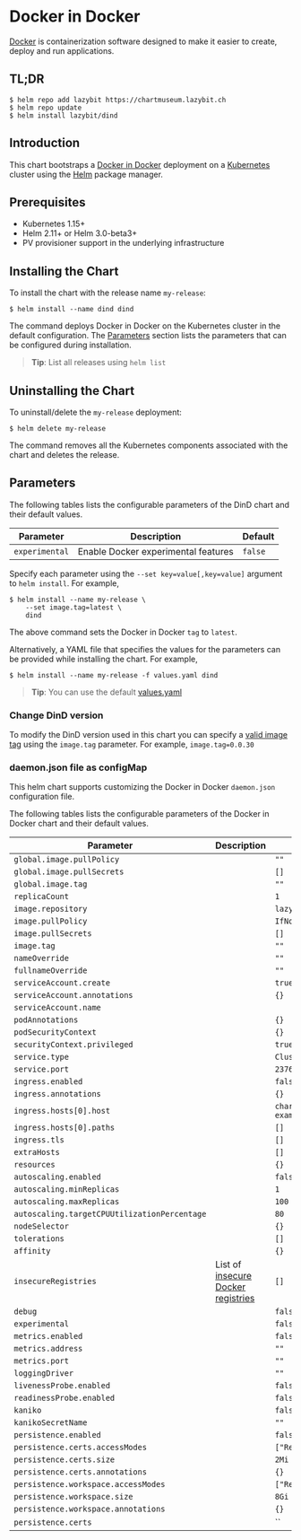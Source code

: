 # Docker in Docker

[Docker](https://www.docker.com) is containerization software designed to make it easier to create, deploy and run applications.

## TL;DR

```console
$ helm repo add lazybit https://chartmuseum.lazybit.ch
$ helm repo update
$ helm install lazybit/dind
```

## Introduction

This chart bootstraps a [Docker in Docker](https://hub.docker.com/_/docker) deployment on a [Kubernetes](http://kubernetes.io) cluster using the [Helm](https://helm.sh) package manager.

## Prerequisites

- Kubernetes 1.15+
- Helm 2.11+ or Helm 3.0-beta3+
- PV provisioner support in the underlying infrastructure

## Installing the Chart
To install the chart with the release name `my-release`:

```console
$ helm install --name dind dind
```

The command deploys Docker in Docker on the Kubernetes cluster in the default configuration. The [Parameters](#parameters) section lists the parameters that can be configured during installation.

> **Tip**: List all releases using `helm list`

## Uninstalling the Chart

To uninstall/delete the `my-release` deployment:

```console
$ helm delete my-release
```

The command removes all the Kubernetes components associated with the chart and deletes the release.

## Parameters

The following tables lists the configurable parameters of the DinD chart and their default values.

| Parameter | Description | Default |
|-----------|-------------|---------|
| `experimental` | Enable Docker experimental features | `false` |

Specify each parameter using the `--set key=value[,key=value]` argument to `helm install`. For example,

```console
$ helm install --name my-release \
    --set image.tag=latest \
    dind
```

The above command sets the Docker in Docker `tag` to `latest`.

Alternatively, a YAML file that specifies the values for the parameters can be provided while installing the chart. For example,

```console
$ helm install --name my-release -f values.yaml dind
```

> **Tip**: You can use the default [values.yaml](values.yaml)

### Change DinD version

To modify the DinD version used in this chart you can specify a [valid image tag]() using the `image.tag` parameter. For example, `image.tag=0.0.30`

### daemon.json file as configMap

This helm chart supports customizing the Docker in Docker `daemon.json` configuration file.

The following tables lists the configurable parameters of the Docker in Docker chart and their default values.

| Parameter | Description | Default |
|-----------|-------------|---------|
| `global.image.pullPolicy` | | `""` |
| `global.image.pullSecrets` | | `[]` |
| `global.image.tag` | | `""` |
| `replicaCount` | | `1` |
| `image.repository` | | `lazybit/dind` |
| `image.pullPolicy` | | `IfNotPresent` |
| `image.pullSecrets` | | `[]` |
| `image.tag` | | `""` |
| `nameOverride` | | `""` |
| `fullnameOverride` | | `""` |
| `serviceAccount.create` | | `true` |
| `serviceAccount.annotations` | | `{}` |
| `serviceAccount.name` | | |
| `podAnnotations` | | `{}` |
| `podSecurityContext` | | `{}` |
| `securityContext.privileged` | | `true` |
| `service.type` | | `ClusterIP` |
| `service.port` | | `2376` |
| `ingress.enabled` | | `false` |
| `ingress.annotations` | | `{}` |
| `ingress.hosts[0].host` | | `chart-example.local` |
| `ingress.hosts[0].paths` | | `[]` |
| `ingress.tls` | | `[]` |
| `extraHosts` | | `[]` |
| `resources` | | `{}` |
| `autoscaling.enabled` | | `false` |
| `autoscaling.minReplicas` | | `1` |
| `autoscaling.maxReplicas` | | `100` |
| `autoscaling.targetCPUUtilizationPercentage` | | `80` |
| `nodeSelector` | | `{}` |
| `tolerations` | | `[]` |
| `affinity` | | `{}` |
| `insecureRegistries`| List of [insecure Docker registries](https://docs.docker.com/engine/reference/commandline/dockerd/) | `[]` |
| `debug` | | `false` |
| `experimental` | | `false` |
| `metrics.enabled` | | `false` |
| `metrics.address` | | `""` |
| `metrics.port` | | `""` |
| `loggingDriver` | | `""` |
| `livenessProbe.enabled` | | `false` |
| `readinessProbe.enabled` | | `false` |
| `kaniko` | | `false` |
| `kanikoSecretName` | | `""` |
| `persistence.enabled` | | `false` |
| `persistence.certs.accessModes` | | `["ReadWriteMany"]` |
| `persistence.certs.size` | | `2Mi` |
| `persistence.certs.annotations` | | `{}` |
| `persistence.workspace.accessModes` | | `["ReadWriteMany"]` |
| `persistence.workspace.size` | | `8Gi` |
| `persistence.workspace.annotations` | | `{}` |
| `persistence.certs` | | `` |
